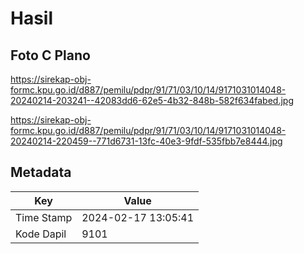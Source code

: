 # Hasil

## Foto C Plano

https://sirekap-obj-formc.kpu.go.id/d887/pemilu/pdpr/91/71/03/10/14/9171031014048-20240214-203241--42083dd6-62e5-4b32-848b-582f634fabed.jpg

https://sirekap-obj-formc.kpu.go.id/d887/pemilu/pdpr/91/71/03/10/14/9171031014048-20240214-220459--771d6731-13fc-40e3-9fdf-535fbb7e8444.jpg


## Metadata

| Key        | Value               |
| ---------- | ------------------- |
| Time Stamp | 2024-02-17 13:05:41 |
| Kode Dapil | 9101                |



